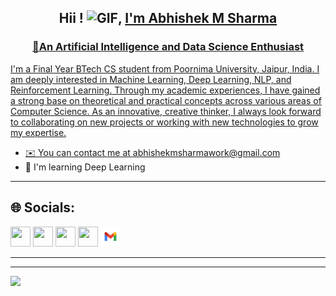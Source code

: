 <h2 align="center">Hii ! <img height=30 width=30 alt="GIF" src="https://raw.githubusercontent.com/MartinHeinz/MartinHeinz/master/wave.gif" />, <a href="https://www.linkedin.com/in/abhishek-msh/" target="_blank"> I'm Abhishek M Sharma</h2>

<h3 align="center"> 👀An Artificial Intelligence and Data Science Enthusiast </h3>

I'm a Final Year BTech CS student from Poornima University, Jaipur, India. I am deeply interested in Machine Learning, Deep Learning, NLP, and Reinforcement Learning. Through my academic experiences, I have gained a strong base on theoretical and practical concepts across various areas of Computer Science. As an innovative, creative thinker, I always look forward to collaborating on new projects or working with new technologies to grow my expertise.

* ✉️  You can contact me at [abhishekmsharmawork@gmail.com](mailto:abhishekmsharmawork@gmail.com)
* 🧠  I'm learning Deep Learning
---
## 🌐 Socials:
<p align="left"> <a href="https://www.github.com/abhishek-msh" target="_blank" rel="noreferrer"><img src="https://raw.githubusercontent.com/danielcranney/readme-generator/main/public/icons/socials/github-dark.svg" width="32" height="32" /></a> <a href="http://www.instagram.com/abhishek.msh" target="_blank" rel="noreferrer"><img src="https://raw.githubusercontent.com/danielcranney/readme-generator/main/public/icons/socials/instagram.svg" width="32" height="32" /></a> <a href="https://www.linkedin.com/in/abhishek-msh" target="_blank" rel="noreferrer"><img src="https://raw.githubusercontent.com/danielcranney/readme-generator/main/public/icons/socials/linkedin.svg" width="32" height="32" /></a> <a href="https://www.twitter.com/abhisheksh_10" target="_blank" rel="noreferrer"><img src="https://raw.githubusercontent.com/danielcranney/readme-generator/main/public/icons/socials/twitter.svg" width="32" height="32" /></a> <a href="mailto:abhishekmsharmawork@gmail.com" target="_blank" rel="noreferrer"><img src="https://raw.githubusercontent.com/timche/gmail-desktop/aff32742fbcdc7c7b238f440a6d00880bf9d407c/media/icon.svg" width="32" height="32" /></a></p>
  
 
---

<!-- <div align="center"> -->
<!-- <p><img align="center" src="https://github-readme-streak-stats.herokuapp.com/?user=abhishek-msh&theme=tokyonight&hide_border=false" /></p> -->
<!--   </div> -->

---
[![](https://visitcount.itsvg.in/api?id=abhishek-msh&label=Profile%20Views&icon=5&pretty=true)](https://visitcount.itsvg.in)
<!---
abhishek-msh/abhishek-msh is a ✨ special ✨ repository because its `README.md` (this file) appears on your GitHub profile.
You can click the Preview link to take a look at your changes.
--->
